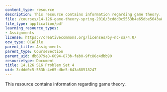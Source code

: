 ```yaml
---
content_type: resource
description: This resource contains information regarding game theory.
file: /courses/14-126-game-theory-spring-2016/3cddd0c5553b4e65dbe5643a88518247_MIT14_126S16_ProblemSet_4.pdf
file_type: application/pdf
learning_resource_types:
- Assignments
license: https://creativecommons.org/licenses/by-nc-sa/4.0/
ocw_type: OCWFile
parent_title: Assignments
parent_type: CourseSection
parent_uid: db6879e8-6094-873b-fab0-9fc86c4dbb90
resourcetype: Document
title: 14.126 S16 Problem Set 4
uid: 3cddd0c5-553b-4e65-dbe5-643a88518247
---
```

This resource contains information regarding game theory.